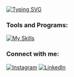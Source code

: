 
[![Typing SVG](https://readme-typing-svg.herokuapp.com?font=Fira+Code&size=30&duration=3000&pause=&color=FFF&center=true&vCenter=true&width=435&lines=Hey+There+👋;My+name+is+Asadbek!;I'm+fullstack+developer)](https://github.com/asadbek02)

### Tools and Programs:
  <p align="left">

[![My Skills](https://skillicons.dev/icons?i=php,laravel,vue,vite,mysql,postgresql,nginx,linux,bash,redis,docker,aws,git,github,gitlab,githubactions,html,css,js,jquery,bootstrap,wordpress,vscode,postman,md,vim,regex,selenium)](https://github.com/asadbek02)
  </p>
  
### Connect with me:
[![Instagram](https://img.shields.io/badge/Instagram-%23E4405F.svg?style=flat&logo=Instagram&logoColor=white)]([https://instagram.com/abdusalamov.02](https://www.instagram.com/abdusalamov.02/)) [![LinkedIn](https://img.shields.io/badge/LinkedIn-%230077B5.svg?style=flat&logo=linkedin&logoColor=white)]([https://linkedin.com/in/khamdullaevuz](https://www.linkedin.com/in/asadbek-abdusalomov-30a201257/)) 
